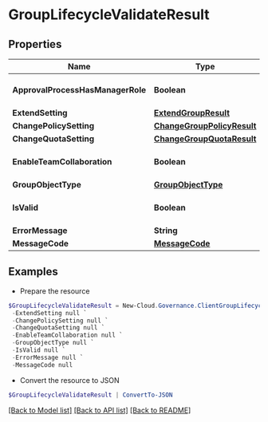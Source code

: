 # GroupLifecycleValidateResult
## Properties

Name | Type | Description | Notes
------------ | ------------- | ------------- | -------------
**ApprovalProcessHasManagerRole** | **Boolean** |  | [optional] [default to $false]
**ExtendSetting** | [**ExtendGroupResult**](ExtendGroupResult.md) |  | [optional] 
**ChangePolicySetting** | [**ChangeGroupPolicyResult**](ChangeGroupPolicyResult.md) |  | [optional] 
**ChangeQuotaSetting** | [**ChangeGroupQuotaResult**](ChangeGroupQuotaResult.md) |  | [optional] 
**EnableTeamCollaboration** | **Boolean** |  | [optional] [default to $false]
**GroupObjectType** | [**GroupObjectType**](GroupObjectType.md) |  | [optional] 
**IsValid** | **Boolean** |  | [optional] [default to $false]
**ErrorMessage** | **String** |  | [optional] 
**MessageCode** | [**MessageCode**](MessageCode.md) |  | [optional] 

## Examples

- Prepare the resource
```powershell
$GroupLifecycleValidateResult = New-Cloud.Governance.ClientGroupLifecycleValidateResult  -ApprovalProcessHasManagerRole null `
 -ExtendSetting null `
 -ChangePolicySetting null `
 -ChangeQuotaSetting null `
 -EnableTeamCollaboration null `
 -GroupObjectType null `
 -IsValid null `
 -ErrorMessage null `
 -MessageCode null
```

- Convert the resource to JSON
```powershell
$GroupLifecycleValidateResult | ConvertTo-JSON
```

[[Back to Model list]](../README.md#documentation-for-models) [[Back to API list]](../README.md#documentation-for-api-endpoints) [[Back to README]](../README.md)

